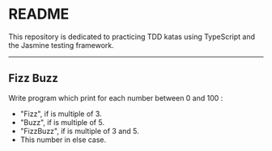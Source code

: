 # README
This repository is dedicated to practicing TDD katas using TypeScript and the Jasmine testing framework.

___
## Fizz Buzz
Write program which print for each number between 0 and 100 :
- "Fizz", if is multiple of 3.
- "Buzz", if is multiple of 5.
- "FizzBuzz", if is multiple of 3 and 5.
- This number in else case.